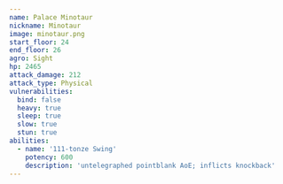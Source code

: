 ```yaml
---
name: Palace Minotaur
nickname: Minotaur
image: minotaur.png
start_floor: 24
end_floor: 26
agro: Sight
hp: 2465
attack_damage: 212
attack_type: Physical
vulnerabilities:
  bind: false
  heavy: true
  sleep: true
  slow: true
  stun: true
abilities:
  - name: '111-tonze Swing'
    potency: 600
    description: 'untelegraphed pointblank AoE; inflicts knockback'
---
```

